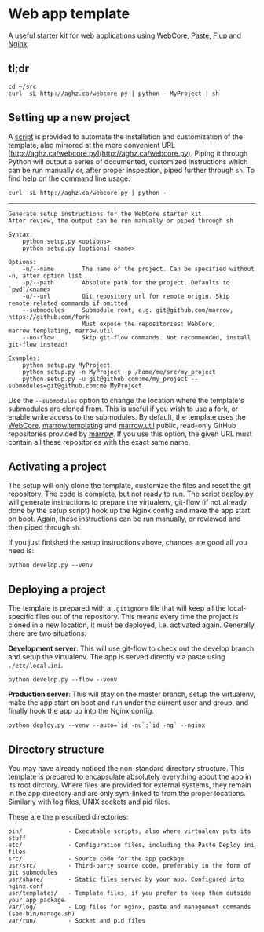 Web app template
================
A useful starter kit for web applications using
[WebCore](https://github.com/marrow/WebCore),
[Paste](http://pythonpaste.org/),
[Flup](http://trac.saddi.com/flup) and
[Nginx](http://wiki.nginx.org/Main)


tl;dr
-----

    cd ~/src
    curl -sL http://aghz.ca/webcore.py | python - MyProject | sh


Setting up a new project
------------------------

A [script](https://github.com/aGHz/webcore_template/blob/master/setup.py) is provided
to automate the installation and customization of the template, also mirrored at the more convenient URL
[http://aghz.ca/webcore.py](http://aghz.ca/webcore.py). Piping it through Python will
output a series of documented, customized instructions which can be run manually or, after proper inspection,
piped further through `sh`. To find help on the command line usage:

    curl -sL http://aghz.ca/webcore.py | python -

- - -

    Generate setup instructions for the WebCore starter kit
    After review, the output can be run manually or piped through sh

    Syntax:
        python setup.py <options>
        python setup.py [options] <name>

    Options:
        -n/--name        The name of the project. Can be specified without -n, after option list
        -p/--path        Absolute path for the project. Defaults to `pwd`/<name>
        -u/--url         Git repository url for remote origin. Skip remote-related commands if omitted
        --submodules     Submodule root, e.g. git@github.com/marrow, https://github.com/fork
                         Must expose the repositories: WebCore, marrow.templating, marrow.util
        --no-flow        Skip git-flow commands. Not recommended, install git-flow instead!

    Examples:
        python setup.py MyProject
        python setup.py -n MyProject -p /home/me/src/my_project
        python setup.py -u git@github.com:me/my_project --submodules=git@github.com:me MyProject


Use the `--submodules` option to change the location where the template's submodules are cloned from.
This is useful if you wish to use a fork, or enable write access to the submodules. By default, the
template uses the
[WebCore](https://github.com/marrow/WebCore),
[marrow.templating](https://github.com/marrow/marrow.templating) and
[marrow.util](https://github.com/marrow/marrow.util) public, read-only GitHub repositories
provided by [marrow](https://github.com/marrow/). If you use this option, the given URL must contain
all these repositories with the exact same name.


Activating a project
--------------------

The setup will only clone the template, customize the files and reset the git repository.
The code is complete, but not ready to run. The script 
[deploy.py](https://github.com/aGHz/webcore_template/blob/master/deploy.py)
will generate instructions to prepare the virtualenv, git-flow (if not already done by the setup script)
hook up the Nginx config and make the app start on boot. Again, these instructions can be run
manually, or reviewed and then piped through `sh`.

If you just finished the setup instructions above, chances are good all you need is:

    python develop.py --venv


Deploying a project
-------------------

The template is prepared with a `.gitignore` file that will keep all the local-specific files out
of the repository. This means every time the project is cloned in a new location, it must be deployed,
i.e. activated again. Generally there are two situations:

__Development server__: This will use git-flow to check out the develop branch and setup the virtualenv.
The app is served directly via paste using `./etc/local.ini`.

    python develop.py --flow --venv
    
__Production server__: This will stay on the master branch, setup the virtualenv, make the app start
on boot and run under the current user and group, and finally hook the app up into the Nginx config.

    python deploy.py --venv --auto=`id -nu`:`id -ng` --nginx
    

Directory structure
-------------------

You may have already noticed the non-standard directory structure. This template is prepared to encapsulate
absolutely everything about the app in its root dirctory. Where files are provided for external systems,
they remain in the app directory and are only sym-linked to from the proper locations. Similarly with log files,
UNIX sockets and pid files.

These are the prescribed directories:

    bin/             - Executable scripts, also where virtualenv puts its stuff
    etc/             - Configuration files, including the Paste Deploy ini files
    src/             - Source code for the app package
    usr/src/         - Third-party source code, preferably in the form of git submodules
    usr/share/       - Static files served by your app. Configured into nginx.conf
    usr/templates/   - Template files, if you prefer to keep them outside your app package
    var/log/         - Log files for nginx, paste and management commands (see bin/manage.sh)
    var/run/         - Socket and pid files
    
